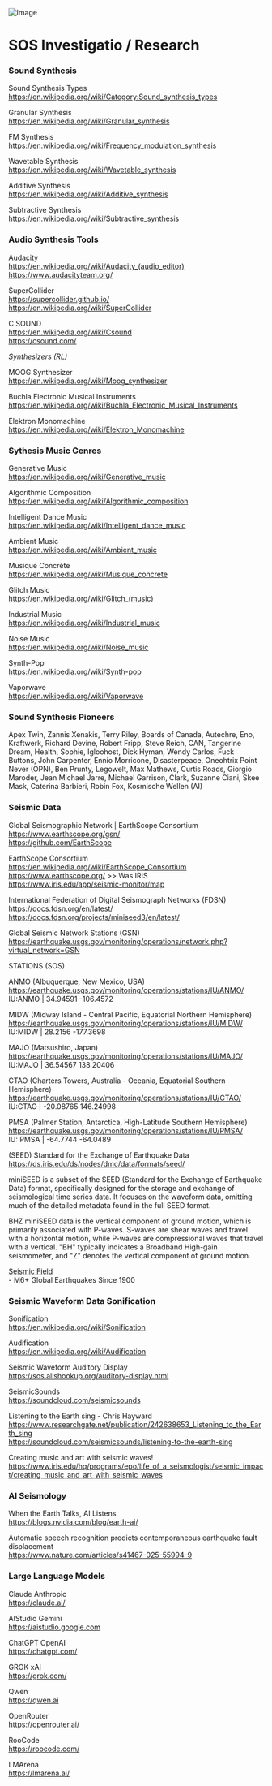 ![Image](https://github.com/user-attachments/assets/88059152-b8fa-46fc-a498-8801064b5cc4)<br>

# SOS Investigatio / Research

### Sound Synthesis

Sound Synthesis Types<br>
https://en.wikipedia.org/wiki/Category:Sound_synthesis_types<br>

Granular Synthesis<br>
https://en.wikipedia.org/wiki/Granular_synthesis<br>

FM Synthesis<br>
https://en.wikipedia.org/wiki/Frequency_modulation_synthesis<br>

Wavetable Synthesis<br>
https://en.wikipedia.org/wiki/Wavetable_synthesis<br>

Additive Synthesis<br>
https://en.wikipedia.org/wiki/Additive_synthesis<br>

Subtractive Synthesis<br>
https://en.wikipedia.org/wiki/Subtractive_synthesis<br>

### Audio Synthesis Tools<br>

Audacity<br>
https://en.wikipedia.org/wiki/Audacity_(audio_editor)<br>
https://www.audacityteam.org/<br>

SuperCollider<br>
https://supercollider.github.io/<br>
https://en.wikipedia.org/wiki/SuperCollider<br>

C SOUND<br>
https://en.wikipedia.org/wiki/Csound<br>
https://csound.com/<br>

<i>Synthesizers  (RL)<br></i>

MOOG Synthesizer<br>
https://en.wikipedia.org/wiki/Moog_synthesizer<br>

Buchla Electronic Musical Instruments<br>
https://en.wikipedia.org/wiki/Buchla_Electronic_Musical_Instruments<br>

Elektron Monomachine<br>
https://en.wikipedia.org/wiki/Elektron_Monomachine<br>

### Sythesis Music Genres<br>

Generative Music<br> 
https://en.wikipedia.org/wiki/Generative_music<br>

Algorithmic Composition<br> 
https://en.wikipedia.org/wiki/Algorithmic_composition<br>

Intelligent Dance Music<br>
https://en.wikipedia.org/wiki/Intelligent_dance_music<br>

Ambient Music<br>
https://en.wikipedia.org/wiki/Ambient_music<br>

Musique Concrète<br>
https://en.wikipedia.org/wiki/Musique_concrete<br>

Glitch Music<br>
https://en.wikipedia.org/wiki/Glitch_(music)<br>

Industrial Music<br>
https://en.wikipedia.org/wiki/Industrial_music<br>

Noise Music<br>
https://en.wikipedia.org/wiki/Noise_music<br>

Synth-Pop<br>
https://en.wikipedia.org/wiki/Synth-pop<br>

Vaporwave<br>
https://en.wikipedia.org/wiki/Vaporwave<br>

### Sound Synthesis Pioneers<br>

Apex Twin, Zannis Xenakis, Terry Riley, Boards of Canada, Autechre, Eno, Kraftwerk, Richard Devine, Robert Fripp, Steve Reich, CAN, Tangerine Dream, Health, Sophie, Igloohost, Dick Hyman, Wendy Carlos, Fuck Buttons, John Carpenter, Ennio Morricone, Disasterpeace, Oneohtrix Point Never (OPN), Ben Prunty, Legowelt, Max Mathews, Curtis Roads, Giorgio Maroder, Jean Michael Jarre, Michael Garrison, Clark, Suzanne Ciani, Skee Mask, Caterina Barbieri, Robin Fox, Kosmische Wellen (AI) <br>

### Seismic Data<br>

Global Seismographic Network | EarthScope Consortium<br>
https://www.earthscope.org/gsn/<br>
https://github.com/EarthScope<br>

EarthScope Consortium<br> 
https://en.wikipedia.org/wiki/EarthScope_Consortium<br>
https://www.earthscope.org/ >> Was IRIS<br>
https://www.iris.edu/app/seismic-monitor/map<br>

International Federation of Digital Seismograph Networks (FDSN)<br>
https://docs.fdsn.org/en/latest/<br>
https://docs.fdsn.org/projects/miniseed3/en/latest/<br>

Global Seismic Network Stations (GSN)<br>
https://earthquake.usgs.gov/monitoring/operations/network.php?virtual_network=GSN<br>

STATIONS (SOS)<br>

ANMO (Albuquerque, New Mexico, USA)<br> 
https://earthquake.usgs.gov/monitoring/operations/stations/IU/ANMO/<br>
IU:ANMO | 34.94591 -106.4572<br>

MIDW (Midway Island - Central Pacific, Equatorial Northern Hemisphere)<br>
https://earthquake.usgs.gov/monitoring/operations/stations/IU/MIDW/<br>
IU:MIDW | 28.2156 -177.3698<br>

MAJO (Matsushiro, Japan)<br> 
https://earthquake.usgs.gov/monitoring/operations/stations/IU/MAJO/<br>
IU:MAJO | 36.54567 138.20406<br>

CTAO (Charters Towers, Australia - Oceania, Equatorial Southern Hemisphere)<br>
https://earthquake.usgs.gov/monitoring/operations/stations/IU/CTAO/<br>
IU:CTAO | -20.08765 146.24998<br>

PMSA (Palmer Station, Antarctica, High-Latitude Southern Hemisphere)<br>
https://earthquake.usgs.gov/monitoring/operations/stations/IU/PMSA/<br>
IU: PMSA | -64.7744 -64.0489<br>

(SEED) Standard for the Exchange of Earthquake Data<br> 
https://ds.iris.edu/ds/nodes/dmc/data/formats/seed/<br>

miniSEED is a subset of the SEED (Standard for the Exchange of Earthquake Data) format, specifically designed for the storage and exchange of seismological time series data. It focuses on the waveform data, omitting much of the detailed metadata found in the full SEED format.

BHZ miniSEED data is the vertical component of ground motion, which is primarily associated with P-waves. S-waves are shear waves and travel with a horizontal motion, while P-waves are compressional waves that travel with a vertical. "BH" typically indicates a Broadband High-gain seismometer, and "Z" denotes the vertical component of ground motion.

[Seismic Field](https://allshookup.org/seismic-field.html)<br> - M6+ Global Earthquakes Since 1900<br>

### Seismic Waveform Data Sonification<br>

Sonification<br>
https://en.wikipedia.org/wiki/Sonification<br>

Audification<br> 
https://en.wikipedia.org/wiki/Audification<br>

Seismic Waveform Auditory Display<br>
https://sos.allshookup.org/auditory-display.html<br>

SeismicSounds<br>
https://soundcloud.com/seismicsounds<br>

Listening to the Earth sing - Chris Hayward<br>
https://www.researchgate.net/publication/242638653_Listening_to_the_Earth_sing<br>
https://soundcloud.com/seismicsounds/listening-to-the-earth-sing<br>

Creating music and art with seismic waves!<br>
https://www.iris.edu/hq/programs/epo/life_of_a_seismologist/seismic_impact/creating_music_and_art_with_seismic_waves<br>

### AI Seismology<br>

When the Earth Talks, AI Listens<br>
https://blogs.nvidia.com/blog/earth-ai/<br>

Automatic speech recognition predicts contemporaneous earthquake fault displacement<br>
https://www.nature.com/articles/s41467-025-55994-9<br>

### Large Language Models<br>

Claude Anthropic<br>
https://claude.ai/<br>

AIStudio Gemini<br>
https://aistudio.google.com<br>

ChatGPT OpenAI<br>
https://chatgpt.com/<br>

GROK xAI<br>
https://grok.com/<br>

Qwen<br>
https://qwen.ai<br>

OpenRouter<br>
https://openrouter.ai/<br>

RooCode<br>
https://roocode.com/<br>

LMArena<br>
https://lmarena.ai/<br>







